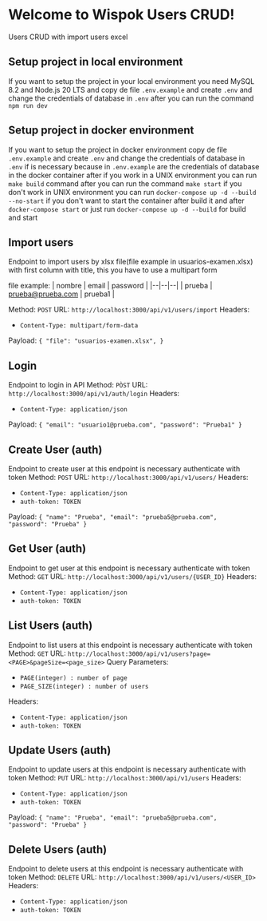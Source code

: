 # Welcome to Wispok Users CRUD!

Users CRUD with import users excel

## Setup project in local environment
If you want to setup the project in your local environment you need MySQL 8.2 and Node.js 20 LTS and copy de file `.env.example` and create `.env` and change the credentials of database in `.env` after you can run the command `npm run dev`

## Setup project in docker environment
If you want to setup the project in docker environment copy de file `.env.example` and create `.env` and change the credentials of database in `.env` if is necessary because in `.env.example` are the credentials of database in the docker container after if you work in a UNIX environment you can run `make build` command after you can run the command `make start` if you don't work in UNIX environment you can run `docker-compose up -d --build --no-start` if you don't want to start the container after build it and after `docker-compose start` or just run `docker-compose up -d --build` for build and start

## Import users
Endpoint to import users by xlsx file(file example in usuarios-examen.xlsx) with first column with title, this you have to use a multipart form

file example:
| nombre | email | password |
|--|--|--|
| prueba | prueba@prueba.com | prueba1 |

Method: `POST`
URL: `http://localhost:3000/api/v1/users/import`
Headers: 

 - `Content-Type: multipart/form-data`

Payload: `{
	"file": "usuarios-examen.xlsx",
}`

## Login
Endpoint to login in API
Method: `PÒST`
URL: `http://localhost:3000/api/v1/auth/login`
Headers: 

 - `Content-Type: application/json`

Payload: `{
	"email": "usuario1@prueba.com",
	"password": "Prueba1"
}`

## Create User (auth)
Endpoint to create user at this endpoint is necessary authenticate with token
Method: `POST`
URL: `http://localhost:3000/api/v1/users/`
Headers: 

 - `Content-Type: application/json`
 - `auth-token: TOKEN`

Payload: `{
	"name": "Prueba",
	"email": "prueba5@prueba.com",
	"password": "Prueba"
}`

## Get User (auth)
Endpoint to get user at this endpoint is necessary authenticate with token
Method: `GET`
URL: `http://localhost:3000/api/v1/users/{USER_ID}`
Headers: 

 - `Content-Type: application/json`
 - `auth-token: TOKEN`
 
## List Users (auth)
Endpoint to list users at this endpoint is necessary authenticate with token
Method: `GET`
URL: `http://localhost:3000/api/v1/users?page=<PAGE>&pageSize=<page_size>`
Query Parameters:

 - `PAGE(integer) : number of page`
 - `PAGE_SIZE(integer) : number of users`

Headers: 

 - `Content-Type: application/json`
 - `auth-token: TOKEN`

## Update Users (auth)
Endpoint to update users at this endpoint is necessary authenticate with token
Method: `PUT`
URL: `http://localhost:3000/api/v1/users`
Headers: 

 - `Content-Type: application/json`
 - `auth-token: TOKEN`

Payload: `{
	"name": "Prueba",
	"email": "prueba5@prueba.com",
	"password": "Prueba"
}`

## Delete Users (auth)
Endpoint to delete users at this endpoint is necessary authenticate with token
Method: `DELETE`
URL: `http://localhost:3000/api/v1/users/<USER_ID>`
Headers: 

 - `Content-Type: application/json`
 - `auth-token: TOKEN`
